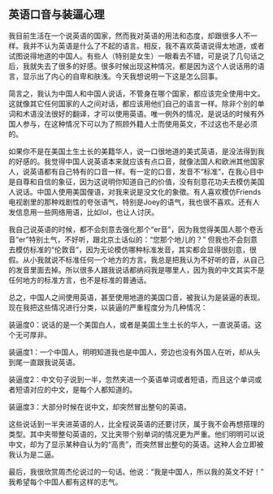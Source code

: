 

## 英语口音与装逼心理

我目前生活在一个说英语的国家，然而我对英语的用法和态度，却跟很多人不一样。我并不认为英语是什么了不起的语言。相反，我不喜欢英语说得太地道，或者试图说得地道的中国人。有些人（特别是女生）一眼看去不错，可是说了几句话之后，我就失去了很多的好感。很多时候出现这种情况，都是因为这个人说话用的语言，显示出了内心的自卑和肤浅。今天我想说明一下这是怎么回事。

简言之，我认为中国人和中国人说话，不管身在哪个国家，都应该完全使用中文。这就像其它任何国家的人之间对话，都应该用他们自己的语言一样。除非个别的单词和术语没法很好的翻译，才可以使用英语。唯一例外的情况，是说话的时候有外国人参与，在这种情况下可以为了照顾外籍人士而使用英文，不过这也不是必须的。

如果你不是在美国土生土长的美籍华人，说一口很地道的美式英语，是没法得到我的好感的。我觉得中国人说英语本来就应该有点口音，就像法国人和欧洲其他国家人，说英语都有自己特有的口音一样。有一定的口音，发音不“标准”，在我心目中是自尊和自信的象征，因为这说明你知道自己的价值，没有刻意花功夫去模仿美国人说话。中国人使用美国俚语，对我来说是没文化的象徵。有人喜欢模仿Friends电视剧里的那种戏剧性的夸张语气，特别是Joey的语气，我也很不喜欢。还有人发信息用一些网络用语，比如lol，也让人讨厌。

我自己说英语的时候，都不会刻意去强化那个“er音”，因为我觉得美国人那个卷舌音“er”特别土气，不好听，跟北京土话似的：“您那个地儿的？” 但我也不会刻意去模仿标准的“伦敦音”，因为无论模仿哪种标准发音，其实都会显得很刻意，很假。从小我就说不标准任何一个地方的方言。我总是把我认为不好听的音，从自己的发音里面去掉。所以很多人跟我说话都纳闷我是哪里人，因为我的中文其实不是任何地方的标准方言，也不是标准的普通话。

总之，中国人之间使用英语，甚至使用地道的美国口音，被我认为是装逼的表现。现在我把这些情况进行分类，以装逼的严重程度分为几种情况：

装逼度0：说话的是一个美国白人，或者是美国土生土长的华人，一直说英语。这个无可厚非。

装逼度1：一个中国人，明明知道我也是中国人，旁边也没有外国人在听，却从头到尾一直跟我说英语。

装逼度2：中文句子说到一半，忽然夹进一个英语单词或者短语，而且这个单词或者短语对应的中文，是每个人都知道的。

装逼度3：大部分时候在说中文，却突然冒出整句的英语。

这些说话到一半夹进英语的人，比全程说英语的还要讨厌，属于我不会再想搭理的类型。其中夹带整句英语的，又比夹带个别单词的情况更为严重。他们明明可以说中文，却为了显示某种自认为的“高贵”，而突然冒出整句的英语。这种人会立即被我认为是二逼。

最后，我很欣赏周杰伦说过的一句话。他说：“我是中国人，所以我的英文不好！” 我希望每个中国人都有这样的志气。

